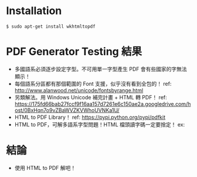 # Installation

~~~
$ sudo apt-get install wkhtmltopdf
~~~

# PDF Generator Testing 結果

- 多國語系必須逐步設定字型。不可用單一字型產生 PDF 會有些國家的字無法顯示！
- 每個語系分區都有那個範圍的 Font 支援，似乎沒有看到全包的！ ref: http://www.alanwood.net/unicode/fontsbyrange.html
- 另類解法。用 Windows Unicode 補完計畫 + HTML 轉 PDF！ ref: https://175fd66bab27fccf9f16aa157d7261e6c150ae2a.googledrive.com/host/0BxHqn7o9vZBaWVZKVWhoUVNKa1U/
- HTML to PDF Library！ ref: https://pypi.python.org/pypi/pdfkit
- HTML to PDF，可解多語系字型問題！HTML 檔頭讀字碼一定要捨定！ ex: <meta http-equiv="content-type" content="text/html; charset=UTF-8">

# 結論

- 使用 HTML to PDF 解吧！
